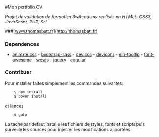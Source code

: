 #Mon portfolio CV

*Projet de validation de formation 3wAcademy realisée en HTML5, CSS3, JavaScript, PHP, Sql*

###[www.thomasbatt.fr](http://thomasbatt.fr)


### Dependences 

- [animate.css](https://github.com/daneden/animate.css) - [bootstrap-sass](https://github.com/twbs/bootstrap-sass) - [devicon](https://github.com/konpa/devicon) - [devicons](https://github.com/vorillaz/devicons) - [elh-tooltip](https://github.com/Elhebert/elh-tooltip) - [font-awesome](https://github.com/FortAwesome/Font-Awesome) - [wowjs](https://github.com/matthieua/WOW) - [jquery](https://github.com/jquery/jquery) - [angular](https://github.com/angular)


### Contribuer

Pour installer faites simplement les commandes suivantes:


```bash
  	$ npm install
  	$ bower install
```

et lancez

```bash
	$ gulp 
```

La tache par defaut installe les fichiers de styles, fonts et scripts puis surveille les sources pour injecter les modifications apportées. 
